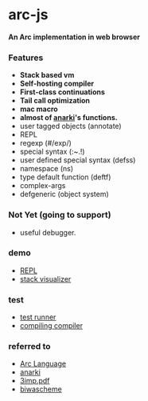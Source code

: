 # arc-js

__An Arc implementation in web browser__

### Features

- __Stack based vm__
- __Self-hosting compiler__
- __First-class continuations__
- __Tail call optimization__
- __mac macro__
- __almost of [anarki](https://github.com/arclanguage/anarki)'s functions.__
- user tagged objects (annotate)
- REPL
- regexp (#/exp/)
- special syntax (:~.!)
- user defined special syntax (defss)
- namespace (ns)
- type default function (deftf)
- complex-args
- defgeneric (object system)

### Not Yet (going to support)

- useful debugger.

### demo

- [REPL](http://smihica.com/arc-js/demo/repl.html)
- [stack visualizer](http://smihica.com/arc-js/demo/stack_visualizer.html)

### test

- [test runner](http://smihica.com/arc-js/test/unit.html)
- [compiling compiler](http://smihica.com/arc-js/test/compiling-compiler.html)

### referred to

- [Arc Language](http://arclanguage.github.io/)
- [anarki](https://github.com/arclanguage/anarki)
- [3imp.pdf](http://www.cs.indiana.edu/~dyb/papers/3imp.pdf)
- [biwascheme](http://www.biwascheme.org/)